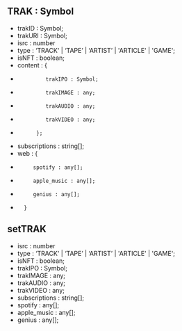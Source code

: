 ## TRAK : Symbol

- trakID : Symbol;
- trakURI : Symbol;
- isrc : number
- type : ‘TRACK' | ‘TAPE’ | ‘ARTIST’ | 'ARTICLE' | 'GAME';
- isNFT : boolean;
- content : {
-              trakIPO : Symbol;
-              trakIMAGE : any;
-              trakAUDIO : any;
-              trakVIDEO : any;
-           };
- subscriptions : string[];
- web : {
-          spotify : any[];
-          apple_music : any[];
-          genius : any[];
-       }

## setTRAK

- isrc : number
- type : ‘TRACK' | ‘TAPE’ | ‘ARTIST’ | 'ARTICLE' | 'GAME';
- isNFT : boolean;
- trakIPO : Symbol;
- trakIMAGE : any;
- trakAUDIO : any;
- trakVIDEO : any;
- subscriptions : string[];
- spotify : any[];
- apple_music : any[];
- genius : any[];
